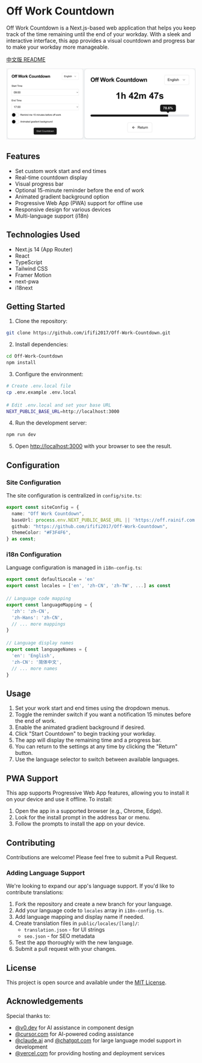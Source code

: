 # Off Work Countdown

Off Work Countdown is a Next.js-based web application that helps you keep track of the time remaining until the end of your workday. With a sleek and interactive interface, this app provides a visual countdown and progress bar to make your workday more manageable.

[中文版 README](README_CN.md)

![](readme_image/off_EN.JPEG)

## Features

- Set custom work start and end times
- Real-time countdown display
- Visual progress bar
- Optional 15-minute reminder before the end of work
- Animated gradient background option
- Progressive Web App (PWA) support for offline use
- Responsive design for various devices
- Multi-language support (i18n)

## Technologies Used

- Next.js 14 (App Router)
- React
- TypeScript
- Tailwind CSS
- Framer Motion
- next-pwa
- i18next

## Getting Started

1. Clone the repository:
```bash
git clone https://github.com/ififi2017/Off-Work-Countdown.git
```

2. Install dependencies:
```bash
cd Off-Work-Countdown
npm install
```

3. Configure the environment:
```bash
# Create .env.local file
cp .env.example .env.local

# Edit .env.local and set your base URL
NEXT_PUBLIC_BASE_URL=http://localhost:3000
```

4. Run the development server:
```bash
npm run dev
```

5. Open [http://localhost:3000](http://localhost:3000) with your browser to see the result.

## Configuration

### Site Configuration

The site configuration is centralized in `config/site.ts`:

```typescript
export const siteConfig = {
  name: "Off Work Countdown",
  baseUrl: process.env.NEXT_PUBLIC_BASE_URL || 'https://off.rainif.com',
  github: "https://github.com/ififi2017/Off-Work-Countdown",
  themeColor: "#F3F4F6",
} as const;
```

### i18n Configuration

Language configuration is managed in `i18n-config.ts`:

```typescript
export const defaultLocale = 'en'
export const locales = ['en', 'zh-CN', 'zh-TW', ...] as const

// Language code mapping
export const languageMapping = {
  'zh': 'zh-CN',
  'zh-Hans': 'zh-CN',
  // ... more mappings
}

// Language display names
export const languageNames = {
  'en': 'English',
  'zh-CN': '简体中文',
  // ... more names
}
```

## Usage

1. Set your work start and end times using the dropdown menus.
2. Toggle the reminder switch if you want a notification 15 minutes before the end of work.
3. Enable the animated gradient background if desired.
4. Click "Start Countdown" to begin tracking your workday.
5. The app will display the remaining time and a progress bar.
6. You can return to the settings at any time by clicking the "Return" button.
7. Use the language selector to switch between available languages.

## PWA Support

This app supports Progressive Web App features, allowing you to install it on your device and use it offline. To install:

1. Open the app in a supported browser (e.g., Chrome, Edge).
2. Look for the install prompt in the address bar or menu.
3. Follow the prompts to install the app on your device.

## Contributing

Contributions are welcome! Please feel free to submit a Pull Request.

### Adding Language Support

We're looking to expand our app's language support. If you'd like to contribute translations:

1. Fork the repository and create a new branch for your language.
2. Add your language code to `locales` array in `i18n-config.ts`.
3. Add language mapping and display name if needed.
4. Create translation files in `public/locales/[lang]/`:
   - `translation.json` - for UI strings
   - `seo.json` - for SEO metadata
5. Test the app thoroughly with the new language.
6. Submit a pull request with your changes.

## License

This project is open source and available under the [MIT License](LICENSE).

## Acknowledgements

Special thanks to:
- [@v0.dev](https://v0.dev/) for AI assistance in component design
- [@cursor.com](https://www.cursor.com/) for AI-powered coding assistance
- [@claude.ai](https://claude.ai/chats) and [@chatgpt.com](https://chatgpt.com/) for large language model support in development
- [@vercel.com](https://vercel.com/) for providing hosting and deployment services
